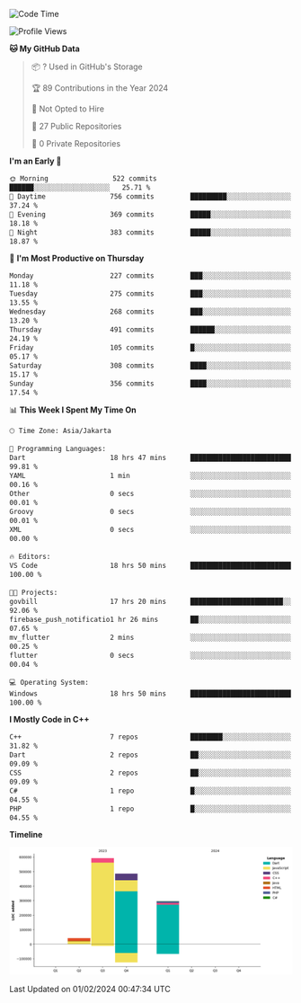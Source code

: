 <!--START_SECTION:waka-->
![Code Time](http://img.shields.io/badge/Code%20Time-37%20hrs%2017%20mins-blue)

![Profile Views](http://img.shields.io/badge/Profile%20Views-0-blue)

**🐱 My GitHub Data** 

> 📦 ? Used in GitHub's Storage 
 > 
> 🏆 89 Contributions in the Year 2024
 > 
> 🚫 Not Opted to Hire
 > 
> 📜 27 Public Repositories 
 > 
> 🔑 0 Private Repositories 
 > 
**I'm an Early 🐤** 

```text
🌞 Morning                522 commits         ██████░░░░░░░░░░░░░░░░░░░   25.71 % 
🌆 Daytime                756 commits         █████████░░░░░░░░░░░░░░░░   37.24 % 
🌃 Evening                369 commits         █████░░░░░░░░░░░░░░░░░░░░   18.18 % 
🌙 Night                  383 commits         █████░░░░░░░░░░░░░░░░░░░░   18.87 % 
```
📅 **I'm Most Productive on Thursday** 

```text
Monday                   227 commits         ███░░░░░░░░░░░░░░░░░░░░░░   11.18 % 
Tuesday                  275 commits         ███░░░░░░░░░░░░░░░░░░░░░░   13.55 % 
Wednesday                268 commits         ███░░░░░░░░░░░░░░░░░░░░░░   13.20 % 
Thursday                 491 commits         ██████░░░░░░░░░░░░░░░░░░░   24.19 % 
Friday                   105 commits         █░░░░░░░░░░░░░░░░░░░░░░░░   05.17 % 
Saturday                 308 commits         ████░░░░░░░░░░░░░░░░░░░░░   15.17 % 
Sunday                   356 commits         ████░░░░░░░░░░░░░░░░░░░░░   17.54 % 
```


📊 **This Week I Spent My Time On** 

```text
🕑︎ Time Zone: Asia/Jakarta

💬 Programming Languages: 
Dart                     18 hrs 47 mins      █████████████████████████   99.81 % 
YAML                     1 min               ░░░░░░░░░░░░░░░░░░░░░░░░░   00.16 % 
Other                    0 secs              ░░░░░░░░░░░░░░░░░░░░░░░░░   00.01 % 
Groovy                   0 secs              ░░░░░░░░░░░░░░░░░░░░░░░░░   00.01 % 
XML                      0 secs              ░░░░░░░░░░░░░░░░░░░░░░░░░   00.00 % 

🔥 Editors: 
VS Code                  18 hrs 50 mins      █████████████████████████   100.00 % 

🐱‍💻 Projects: 
govbill                  17 hrs 20 mins      ███████████████████████░░   92.06 % 
firebase_push_notificatio1 hr 26 mins        ██░░░░░░░░░░░░░░░░░░░░░░░   07.65 % 
mv_flutter               2 mins              ░░░░░░░░░░░░░░░░░░░░░░░░░   00.25 % 
flutter                  0 secs              ░░░░░░░░░░░░░░░░░░░░░░░░░   00.04 % 

💻 Operating System: 
Windows                  18 hrs 50 mins      █████████████████████████   100.00 % 
```

**I Mostly Code in C++** 

```text
C++                      7 repos             ████████░░░░░░░░░░░░░░░░░   31.82 % 
Dart                     2 repos             ██░░░░░░░░░░░░░░░░░░░░░░░   09.09 % 
CSS                      2 repos             ██░░░░░░░░░░░░░░░░░░░░░░░   09.09 % 
C#                       1 repo              █░░░░░░░░░░░░░░░░░░░░░░░░   04.55 % 
PHP                      1 repo              █░░░░░░░░░░░░░░░░░░░░░░░░   04.55 % 
```



**Timeline**

![Lines of Code chart](https://raw.githubusercontent.com/PradiptaAhmad/PradiptaAhmad/main/assets/bar_graph.png)


 Last Updated on 01/02/2024 00:47:34 UTC
<!--END_SECTION:waka-->

